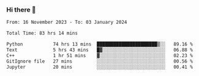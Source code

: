 ### Hi there 👋

<!--
**floyiac/floyiac** is a ✨ _special_ ✨ repository because its `README.md` (this file) appears on your GitHub profile.

Here are some ideas to get you started:

- 🔭 I’m currently working on ...
- 🌱 I’m currently learning ...
- 👯 I’m looking to collaborate on ...
- 🤔 I’m looking for help with ...
- 💬 Ask me about ...
- 📫 How to reach me: ...
- 😄 Pronouns: ...
- ⚡ Fun fact: ...
-->

<!--START_SECTION:waka-->

```txt
From: 16 November 2023 - To: 03 January 2024

Total Time: 83 hrs 14 mins

Python           74 hrs 13 mins  ██████████████████████▒░░   89.16 %
Text             5 hrs 43 mins   █▓░░░░░░░░░░░░░░░░░░░░░░░   06.88 %
C++              1 hr 51 mins    ▓░░░░░░░░░░░░░░░░░░░░░░░░   02.23 %
GitIgnore file   27 mins         ░░░░░░░░░░░░░░░░░░░░░░░░░   00.56 %
Jupyter          20 mins         ░░░░░░░░░░░░░░░░░░░░░░░░░   00.41 %
```

<!--END_SECTION:waka-->
